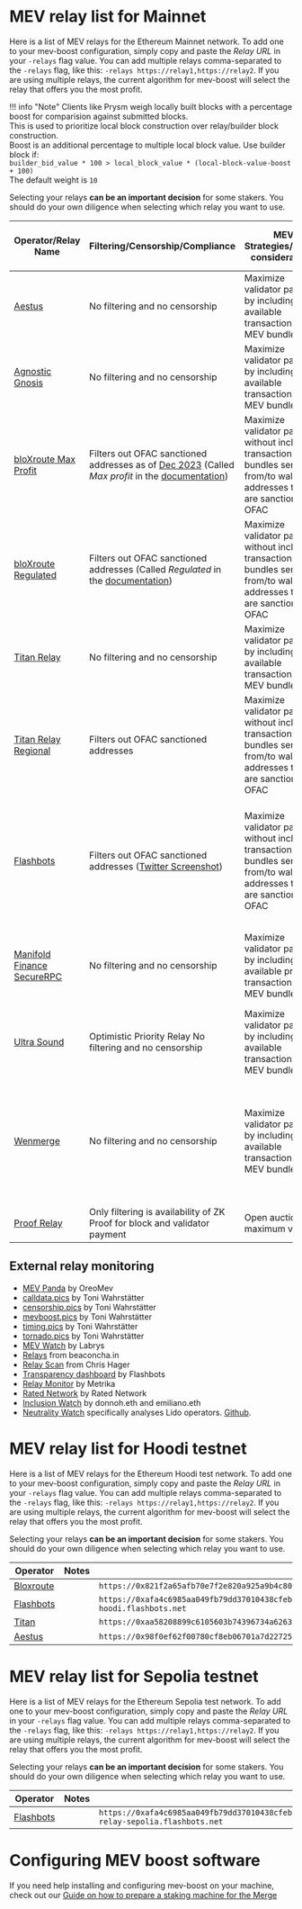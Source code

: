 # MEV relay list for Mainnet

Here is a list of MEV relays for the Ethereum Mainnet network. To add one to your mev-boost configuration, simply copy and paste the *Relay URL* in your `-relays` flag value. You can add multiple relays comma-separated to the `-relays` flag, like this: `-relays https://relay1,https://relay2`. If you are using multiple relays, the current algorithm for mev-boost will select the relay that offers you the most profit. 

!!! info "Note"
    Clients like Prysm weigh locally built blocks with a percentage boost for comparision against submitted blocks.    
    This is used to prioritize local block construction over relay/builder block construction.    
    Boost is an additional percentage to multiple local block value. Use builder block if:    
    ` builder_bid_value * 100 > local_block_value * (local-block-value-boost + 100) `    
    The default weight is `10`    

Selecting your relays **can be an important decision** for some stakers. You should do your own diligence when selecting which relay you want to use.

| Operator/Relay Name | Filtering/Censorship/Compliance | MEV Strategies/Ethical considerations | Relay software | Profit sharing model | Builders and searchers | Status | Payload validated on the relay | Notes | Support | Relay URL |
|-|-|-|-|-|-|-|-|-|-|-|
| [Aestus](https://aestus.live) | No filtering and no censorship | Maximize validator payout by including all available transactions and MEV bundles | [Aestus' fork of mev-boost-relay](https://github.com/aestus-relay/mev-boost-relay) | 100% to validator | Public and permissionless. | [Dashboard](https://mainnet.aestus.live) | Yes | [Blog post](https://medium.com/@aestus_relay/introducing-the-aestus-relay-4a36f03acc31) | [Twitter](https://twitter.com/AestusRelay) [Email](mailto:contact@aestus.live) | `https://0xa15b52576bcbf1072f4a011c0f99f9fb6c66f3e1ff321f11f461d15e31b1cb359caa092c71bbded0bae5b5ea401aab7e@aestus.live` |
| [Agnostic Gnosis](https://twitter.com/GnosisDAO) | No filtering and no censorship | Maximize validator payout by including all available transactions and MEV bundles | [Gnosis's fork of mev-boost-relay](https://github.com/gnosis/mev-boost-relay) | 100% to validator | Public and permissionless. | [Dashboard](https://agnostic-relay.net/) | Unknown | [Blog post](https://www.gnosis.io/blog/agnostic-relay-a-credibly-neutral-tool) | [Discord](http://discord.gg/gnosischain) | `https://0xa7ab7a996c8584251c8f925da3170bdfd6ebc75d50f5ddc4050a6fdc77f2a3b5fce2cc750d0865e05d7228af97d69561@agnostic-relay.net` |
| [bloXroute Max Profit](https://bloxroute.com/) | Filters out OFAC sanctioned addresses as of [Dec 2023](https://twitter.com/bloXrouteLabs/status/1736819783520092357) (Called *Max profit* in the [documentation][3]) | Maximize validator payout without including transactions and bundles sent from/to wallet addresses that are sanctioned by OFAC | [bloXroute's fork of mev-boost-relay](https://github.com/bloXroute-Labs/mev-relay) | Unknown | Internal and external builders. External searchers. | [Dashboard](https://bloxroute.max-profit.blxrbdn.com/) | Yes | [Documentation for bloXroute relays offering](https://docs.bloxroute.com/the-merge-eth2.0/mev-relay-instructions-for-validators#relay-types) | [Discord](https://discordapp.com/invite/mB95H7s) [Email](mailto:support@bloxroute.com) | `https://0x8b5d2e73e2a3a55c6c87b8b6eb92e0149a125c852751db1422fa951e42a09b82c142c3ea98d0d9930b056a3bc9896b8f@bloxroute.max-profit.blxrbdn.com` |
| [bloXroute Regulated](https://bloxroute.com/) | Filters out OFAC sanctioned addresses (Called *Regulated* in the [documentation][3]) | Maximize validator payout without including transactions and bundles sent from/to wallet addresses that are sanctioned by OFAC | [bloXroute's fork of mev-boost-relay](https://github.com/bloXroute-Labs/mev-relay) | Unknown | Internal and external builders. External searchers. | [Dashboard](https://bloxroute.regulated.blxrbdn.com/) | Yes | [Documentation for bloXroute relays offering](https://docs.bloxroute.com/the-merge-eth2.0/mev-relay-instructions-for-validators#relay-types) | [Discord](https://discordapp.com/invite/mB95H7s) [Email](mailto:support@bloxroute.com) | `https://0xb0b07cd0abef743db4260b0ed50619cf6ad4d82064cb4fbec9d3ec530f7c5e6793d9f286c4e082c0244ffb9f2658fe88@bloxroute.regulated.blxrbdn.com` |
| [Titan Relay](https://docs.titanrelay.xyz/) | No filtering and no censorship | Maximize validator payout by including all available transactions and MEV bundles | [Helix](https://github.com/gattaca-com/helix) | 100% to validator | Internal and external builders. Permissionless | [Dashboard](https://titanrelay.xyz/) | Yes | [Titan Relay documentation](https://docs.titanrelay.xyz/) | [Discord](https://x.com/titanbuilderxyz) | `https://0x8c4ed5e24fe5c6ae21018437bde147693f68cda427cd1122cf20819c30eda7ed74f72dece09bb313f2a1855595ab677d@global.titanrelay.xyz` |
| [Titan Relay Regional](https://docs.titanrelay.xyz/) | Filters out OFAC sanctioned addresses | Maximize validator payout without including transactions and bundles sent from/to wallet addresses that are sanctioned by OFAC | [Helix](https://github.com/gattaca-com/helix) | 100% to validator | Internal and external builders. Permissionless | [Dashboard](https://regional.titanrelay.xyz/) | Yes | [Titan Relay documentation](https://docs.titanrelay.xyz/) | [Discord](https://x.com/titanbuilderxyz) | `https://0x8c4ed5e24fe5c6ae21018437bde147693f68cda427cd1122cf20819c30eda7ed74f72dece09bb313f2a1855595ab677d@regional.titanrelay.xyz` |
| [Flashbots](https://boost.flashbots.net/) | Filters out OFAC sanctioned addresses ([Twitter Screenshot][2]) | Maximize validator payout without including transactions and bundles sent from/to wallet addresses that are sanctioned by OFAC | [mev-boost-relay](https://github.com/flashbots/mev-boost-relay) | Specific to builder of bid with highest validator value. 100% to validator from Flashbots builders. | Internal and external builders. Permissionless. | [Dashboard](https://boost-relay.flashbots.net/) | Yes | [Flashbots documentation](https://docs.flashbots.net/flashbots-mev-boost/introduction) | [Discord](https://discord.com/invite/3TjWjBerRb) | `https://0xac6e77dfe25ecd6110b8e780608cce0dab71fdd5ebea22a16c0205200f2f8e2e3ad3b71d3499c54ad14d6c21b41a37ae@boost-relay.flashbots.net` |
| [Manifold Finance SecureRPC](https://securerpc.com/) | No filtering and no censorship | Maximize validator payout by including all available private transactions and MEV bundles | [mev-freelay](https://github.com/manifoldfinance/mev-freelay) | Varied | Internal and external builders. Permissionless. | [Dashboard](https://mainnet-relay.securerpc.com/) | Yes | [Manifold documentation](https:/securerpc.com). This relay had a major issue on October 15th 2022 ([1][4], [2][5]). | [Forum](https://forums.manifoldfinance.com/) [Email](mailto:sam@manifoldfinance.com) | `https://0x98650451ba02064f7b000f5768cf0cf4d4e492317d82871bdc87ef841a0743f69f0f1eea11168503240ac35d101c9135@mainnet-relay.securerpc.com` |
| [Ultra Sound](https://relay.ultrasound.money/) | Optimistic Priority Relay No filtering and no censorship | Maximize validator payout by including all available transactions and MEV bundles | [mev-boost-relay](https://github.com/flashbots/mev-boost-relay) | 100% to validator | Public and permissionless. | [Dashboard](https://relay.ultrasound.money/) | Yes |  | [Twitter](https://twitter.com/ultrasoundmoney) [Email](mailto:contact@ultrasound.money) | `https://0xa1559ace749633b997cb3fdacffb890aeebdb0f5a3b6aaa7eeeaf1a38af0a8fe88b9e4b1f61f236d2e64d95733327a62@relay.ultrasound.money` |
| [Wenmerge](https://relay.wenmerge.com) | No filtering and no censorship | Maximize validator payout by including all available transactions and MEV bundles | [mev-boost-relay](https://github.com/flashbots/mev-boost-relay) | 100% to validator from wenmerge builders. Specific to builder of bid with highest validator value.| Public and permissionless. | [Dashboard](https://relay.wenmerge.com/) | Yes | A relay from Wenmerge to support eth community. | [Website](https://wenmerge.com) [Twitter](https://twitter.com/Wenmerge2022) [Email](mailto:contact@wenmerge.com) | `https://0x8c7d33605ecef85403f8b7289c8058f440cbb6bf72b055dfe2f3e2c6695b6a1ea5a9cd0eb3a7982927a463feb4c3dae2@relay.wenmerge.com` |
|[Proof Relay](https://pon.network/)|Only filtering is availability of ZK Proof for block and validator payment|Open auction - maximum value|[Proof Relay](https://github.com/pon-pbs/proof-relay)|100% to validator|Public and permissionless.|[Status](https://proof-relay.ponrelay.com/relay/config)|No - header only|[Docs](https://docs.pon.network/)|[Discord](https://discord.gg/rXjDArC776)|`https://0xa44f64faca0209764461b2abfe3533f9f6ed1d51844974e22d79d4cfd06eff858bb434d063e512ce55a1841e66977bfd@proof-relay.ponrelay.com`|

[1]: https://discord.com/channels/761540124940697600/1019624727234490378/1024710921706295388
[2]: https://twitter.com/bantg/status/1559948198508118016
[3]: https://docs.bloxroute.com/the-merge-eth2.0/mev-relay-instructions-for-validators
[4]: https://research.lido.fi/t/lido-on-ethereum-relay-voting-proposal/3135/11
[5]: https://hackmd.io/@manifoldx/2022-10-15


## External relay monitoring

* [MEV Panda](https://www.mevpanda.com) by OreoMev
* [calldata.pics](https://calldata.pics) by Toni Wahrstätter
* [censorship.pics](https://censorship.pics) by Toni Wahrstätter
* [mevboost.pics](https://www.mevboost.pics/) by Toni Wahrstätter
* [timing.pics](https://timing.pics) by Toni Wahrstätter
* [tornado.pics](https://tornado.pics) by Toni Wahrstätter
* [MEV Watch](https://www.mevwatch.info/) by Labrys
* [Relays](https://beaconcha.in/relays) from beaconcha.in
* [Relay Scan](https://www.relayscan.io) from Chris Hager
* [Transparency dashboard](https://transparency.flashbots.net/) by Flashbots
* [Relay Monitor](https://app.metrika.co/ethereum/dashboard/mev/relay-overview?tr=1d) by Metrika
* [Rated Network](https://www.rated.network/relays?network=mainnet) by Rated Network
* [Inclusion Watch](https://www.inclusion.watch) by donnoh.eth and emiliano.eth
* [Neutrality Watch](https://eth.neutralitywatch.com/) specifically analyses Lido operators. [Github](https://github.com/mikgur/Ethereum-censorability-monitor).

# MEV relay list for Hoodi testnet

Here is a list of MEV relays for the Ethereum Hoodi test network. To add one to your mev-boost configuration, simply copy and paste the *Relay URL* in your `-relays` flag value. You can add multiple relays comma-separated to the `-relays` flag, like this: `-relays https://relay1,https://relay2`. If you are using multiple relays, the current algorithm for mev-boost will select the relay that offers you the most profit.

Selecting your relays **can be an important decision** for some stakers. You should do your own diligence when selecting which relay you want to use.

| Operator | Notes | Relay URL |
|----------|-------|-----------|
| [Bloxroute](https://bloxroute.hoodi.blxrbdn.com/) | | `https://0x821f2a65afb70e7f2e820a925a9b4c80a159620582c1766b1b09729fec178b11ea22abb3a51f07b288be815a1a2ff516@bloxroute.hoodi.blxrbdn.com` |
| [Flashbots](https://www.flashbots.net/) | | `https://0xafa4c6985aa049fb79dd37010438cfebeb0f2bd42b115b89dd678dab0670c1de38da0c4e9138c9290a398ecd9a0b3110@boost-relay-hoodi.flashbots.net` |
| [Titan](https://hoodi.titanrelay.xyz/) | | `https://0xaa58208899c6105603b74396734a6263cc7d947f444f396a90f7b7d3e65d102aec7e5e5291b27e08d02c50a050825c2f@hoodi.titanrelay.xyz` |
| [Aestus](https://hoodi.aestus.live/) | | `https://0x98f0ef62f00780cf8eb06701a7d22725b9437d4768bb19b363e882ae87129945ec206ec2dc16933f31d983f8225772b6@hoodi.aestus.live` |


# MEV relay list for Sepolia testnet

Here is a list of MEV relays for the Ethereum Sepolia test network. To add one to your mev-boost configuration, simply copy and paste the *Relay URL* in your `-relays` flag value. You can add multiple relays comma-separated to the `-relays` flag, like this: `-relays https://relay1,https://relay2`. If you are using multiple relays, the current algorithm for mev-boost will select the relay that offers you the most profit.

Selecting your relays **can be an important decision** for some stakers. You should do your own diligence when selecting which relay you want to use.

| Operator | Notes | Relay URL |
|----------|-------|-----------|
| [Flashbots](https://www.flashbots.net/) | | `https://0xafa4c6985aa049fb79dd37010438cfebeb0f2bd42b115b89dd678dab0670c1de38da0c4e9138c9290a398ecd9a0b3110@boost-relay-sepolia.flashbots.net` |

# Configuring MEV boost software

If you need help installing and configuring mev-boost on your machine, check out our [Guide on how to prepare a staking machine for the Merge](https://docs.ethstaker.org/guides/legacy-guides/prepare-for-the-merge)